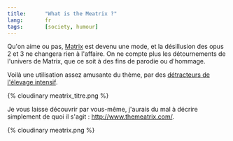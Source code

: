 ```yaml
---
title:      "What is the Meatrix ?"
lang:       fr
tags:       [society, humour]
---
```


Qu'on aime ou pas, [Matrix](http://whatisthematrix.warnerbros.com/) est devenu une mode, et la désillusion des opus 2 et 3 ne changera rien à l'affaire. On ne compte plus les détournements de l'univers de Matrix, que ce soit à des fins de parodie ou d'hommage.

Voilà une utilisation assez amusante du thème, par des [détracteurs de l'élevage intensif](http://www.bancruelfarms.org/).

{% cloudinary meatrix_titre.png %}

Je vous laisse découvrir par vous-même, j'aurais du mal à décrire simplement de quoi il s'agit : <http://www.themeatrix.com/>.

{% cloudinary meatrix.png %}
